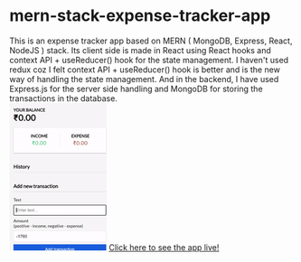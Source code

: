 # mern-stack-expense-tracker-app
This is an expense tracker app based on MERN ( MongoDB, Express, React, NodeJS ) stack. Its client side is made in React using React hooks and context API + useReducer() hook for the state management. I haven't used redux coz I felt context API + useReducer() hook is better and is the new way of handling the state management. And in the backend, I have used Express.js for the server side handling and MongoDB for storing the transactions in the database.<br/>
![alt-text](https://github.com/TapasDash/mern-stack-expense-tracker-app/blob/46692bfc6a185fed4d775372870e4861b2643432/mern1.gif)
<a href="https://mern-expsense-tracker.onrender.com/">Click here to see the app live!</a>

